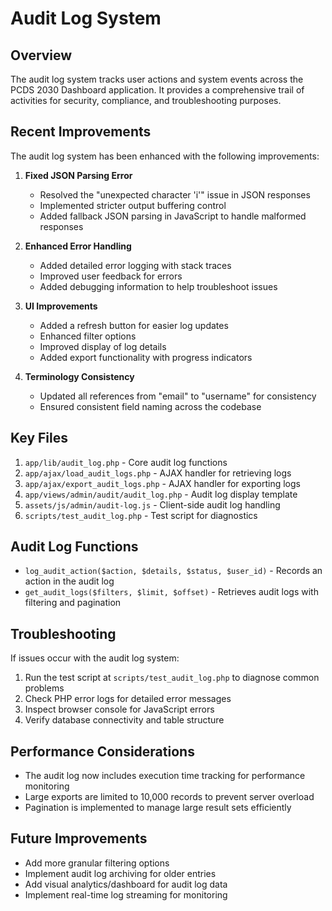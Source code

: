 # Audit Log System

## Overview
The audit log system tracks user actions and system events across the PCDS 2030 Dashboard application. It provides a comprehensive trail of activities for security, compliance, and troubleshooting purposes.

## Recent Improvements
The audit log system has been enhanced with the following improvements:

1. **Fixed JSON Parsing Error**
   - Resolved the "unexpected character 'i'" issue in JSON responses
   - Implemented stricter output buffering control
   - Added fallback JSON parsing in JavaScript to handle malformed responses

2. **Enhanced Error Handling**
   - Added detailed error logging with stack traces
   - Improved user feedback for errors
   - Added debugging information to help troubleshoot issues

3. **UI Improvements**
   - Added a refresh button for easier log updates
   - Enhanced filter options
   - Improved display of log details
   - Added export functionality with progress indicators

4. **Terminology Consistency**
   - Updated all references from "email" to "username" for consistency
   - Ensured consistent field naming across the codebase

## Key Files
1. `app/lib/audit_log.php` - Core audit log functions
2. `app/ajax/load_audit_logs.php` - AJAX handler for retrieving logs
3. `app/ajax/export_audit_logs.php` - AJAX handler for exporting logs
4. `app/views/admin/audit/audit_log.php` - Audit log display template
5. `assets/js/admin/audit-log.js` - Client-side audit log handling
6. `scripts/test_audit_log.php` - Test script for diagnostics

## Audit Log Functions
- `log_audit_action($action, $details, $status, $user_id)` - Records an action in the audit log
- `get_audit_logs($filters, $limit, $offset)` - Retrieves audit logs with filtering and pagination

## Troubleshooting
If issues occur with the audit log system:

1. Run the test script at `scripts/test_audit_log.php` to diagnose common problems
2. Check PHP error logs for detailed error messages
3. Inspect browser console for JavaScript errors
4. Verify database connectivity and table structure

## Performance Considerations
- The audit log now includes execution time tracking for performance monitoring
- Large exports are limited to 10,000 records to prevent server overload
- Pagination is implemented to manage large result sets efficiently

## Future Improvements
- Add more granular filtering options
- Implement audit log archiving for older entries
- Add visual analytics/dashboard for audit log data
- Implement real-time log streaming for monitoring
